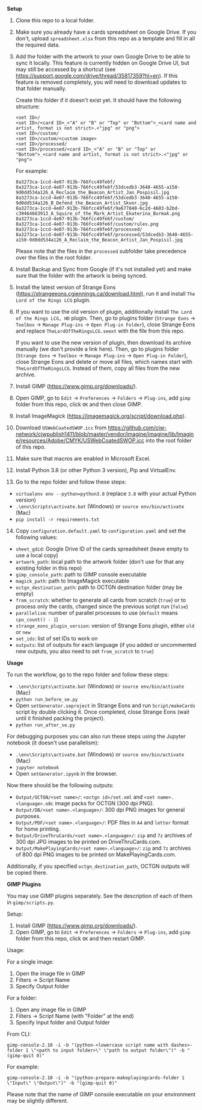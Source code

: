 **Setup**

1. Clone this repo to a local folder.

2. Make sure you already have a cards spreadsheet on Google Drive.  If you don't, upload
`spreadsheet.xlsx` from this repo as a template and fill in all the required data.

3. Add the folder with the artwork to your own Google Drive to be able to sync it locally.
This feature is currently hidden on Google Drive UI, but may still be accessed by a shortcut
(see https://support.google.com/drive/thread/35817359?hl=en).  If this feature is removed
completely, you will need to download updates to that folder manually.

    Create this folder if it doesn't exist yet.  It should have the following structure:

    ```
    <set ID>/
    <set ID>/<card ID>_<"A" or "B" or "Top" or "Bottom">_<card name and artist, format is not strict>.<"jpg" or "png">
    <set ID>/custom/
    <set ID>/custom/<custom image>
    <set ID>/processed/
    <set ID>/processed/<card ID>_<"A" or "B" or "Top" or "Bottom">_<card name and artist, format is not strict>.<"jpg" or "png">
    ```

    For example:

    ```
    8a3273ca-1ccd-4e07-913b-766fcc49fe6f/
    8a3273ca-1ccd-4e07-913b-766fcc49fe6f/53dcedb3-3640-4655-a150-9d0dd534a126_A_Reclaim_the_Beacon_Artist_Jan_Pospisil.jpg
    8a3273ca-1ccd-4e07-913b-766fcc49fe6f/53dcedb3-3640-4655-a150-9d0dd534a126_B_Defend_the_Beacon_Artist_Skvor.jpg
    8a3273ca-1ccd-4e07-913b-766fcc49fe6f/9a677840-6c2d-4603-b2bd-c39464663913_A_Squire_of_the_Mark_Artist_Ekaterina_Burmak.png
    8a3273ca-1ccd-4e07-913b-766fcc49fe6f/custom/
    8a3273ca-1ccd-4e07-913b-766fcc49fe6f/custom/rules.png
    8a3273ca-1ccd-4e07-913b-766fcc49fe6f/processed/
    8a3273ca-1ccd-4e07-913b-766fcc49fe6f/processed/53dcedb3-3640-4655-a150-9d0dd534a126_A_Reclaim_the_Beacon_Artist_Jan_Pospisil.jpg
    ```

    Please note that the files in the `processed` subfolder take precedence over the files in the root folder.

4. Install Backup and Sync from Google (if it's not installed yet) and make sure that the folder
with the artwork is being synced.

5. Install the latest version of Strange Eons (https://strangeeons.cgjennings.ca/download.html),
run it and install `The Lord of the Rings LCG` plugin.

6. If you want to use the old version of plugin, additionally install `The Lord of the Rings LCG, HD`
plugin.  Then, go to plugins folder (`Strange Eons` -> `Toolbox` -> `Manage Plug-ins` -> `Open Plug-in Folder`),
close Strange Eons and replace `TheLordOfTheRingsLCG.seext` with the file from this repo.

   If you want to use the new version of plugin, then download its archive manually (we don't provide a link here).
   Then, go to plugins folder (`Strange Eons` -> `Toolbox` -> `Manage Plug-ins` -> `Open Plug-in Folder`),
   close Strange Eons and delete or move all files, which names start with `TheLordOfTheRingsLCG`.  Instead of them,
   copy all files from the new archive.

7. Install GIMP (https://www.gimp.org/downloads/).

8. Open GIMP, go to `Edit` -> `Preferences` -> `Folders` -> `Plug-ins`, add `gimp` folder
from this repo, click `OK` and then close GIMP.

9. Install ImageMagick (https://imagemagick.org/script/download.php).

10. Download `USWebCoatedSWOP.icc` from
https://github.com/cjw-network/cjwpublish1411/blob/master/vendor/imagine/imagine/lib/Imagine/resources/Adobe/CMYK/USWebCoatedSWOP.icc
into the root folder of this repo.

11. Make sure that macros are enabled in Microsoft Excel.

12. Install Python 3.8 (or other Python 3 version), Pip and VirtualEnv.

13. Go to the repo folder and follow these steps:

  - `virtualenv env --python=python3.8` (replace `3.8` with your actual Python version)
  - `.\env\Scripts\activate.bat` (Windows) or `source env/bin/activate` (Mac)
  - `pip install -r requirements.txt`

14. Copy `configuration.default.yaml` to `configuration.yaml` and set the following values:

  - `sheet_gdid`: Google Drive ID of the cards spreadsheet (leave empty to use a local copy)
  - `artwork_path`: local path to the artwork folder (don't use for that any existing folder in this repo)
  - `gimp_console_path`: path to GIMP console executable
  - `magick_path`: path to ImageMagick executable
  - `octgn_destination_path`: path to OCTGN destination folder (may be empty)
  - `from_scratch`: whether to generate all cards from scratch (`true`) or to process only the cards, changed since the previous script run (`false`)
  - `parallelism`: number of parallel processes to use (`default` means `cpu_count() - 1`)
  - `strange_eons_plugin_version`: version of Strange Eons plugin, either `old` or `new`
  - `set_ids`: list of set IDs to work on
  - `outputs`: list of outputs for each language (if you added or uncommented new outputs, you also need to set `from_scratch` to `true`)

**Usage**

To run the workflow, go to the repo folder and follow these steps:

- `.\env\Scripts\activate.bat` (Windows) or `source env/bin/activate` (Mac)
- `python run_before_se.py`
- Open `setGenerator.seproject` in Strange Eons and run `Script/makeCards` script by double clicking it.
  Once completed, close Strange Eons (wait until it finished packing the project).
- `python run_after_se.py`

For debugging purposes you can also run these steps using the Jupyter notebook (it doesn't use parallelism):

- `.\env\Scripts\activate.bat` (Windows) or `source env/bin/activate` (Mac)
- `jupyter notebook`
- Open `setGenerator.ipynb` in the browser.

Now there should be the following outputs:

- `Output/OCTGN/<set name>/`: `<octgn id>/set.xml` and `<set name>.<language>.o8c` image packs for OCTGN (300 dpi PNG).
- `Output/DB/<set name>.<language>/`: 300 dpi PNG images for general purposes.
- `Output/PDF/<set name>.<language>/`: PDF files in `A4` and `letter` format for home printing.
- `Output/DriveThruCards/<set name>.<language>/`: `zip` and `7z` archives of 300 dpi JPG images to be printed on DriveThruCards.com.
- `Output/MakePlayingCards/<set name>.<language>/`: `zip` and `7z` archives of 800 dpi PNG images to be printed on MakePlayingCards.com.

Additionally, if you specified `octgn_destination_path`, OCTGN outputs will be copied there.

**GIMP Plugins**

You may use GIMP plugins separately.  See the description of each of them in `gimp/scripts.py`.

Setup:

1. Install GIMP (https://www.gimp.org/downloads/).
2. Open GIMP, go to `Edit` -> `Preferences` -> `Folders` -> `Plug-ins`, add `gimp` folder
from this repo, click `OK` and then restart GIMP.

Usage:

For a single image:

1. Open the image file in GIMP
2. Filters -> Script Name
3. Specify Output folder

For a folder:

1. Open any image file in GIMP
2. Filters -> Script Name (with "Folder" at the end)
3. Specify Input folder and Output folder

From CLI:

`gimp-console-2.10 -i -b "(python-<lowercase script name with dashes>-folder 1 \"<path to input folder>\" \"path to output folder\")" -b "(gimp-quit 0)"`

For example:

`gimp-console-2.10 -i -b "(python-prepare-makeplayingcards-folder 1 \"Input\" \"Output\")" -b "(gimp-quit 0)"`

Please note that the name of GIMP console executable on your environment may be slightly different.
